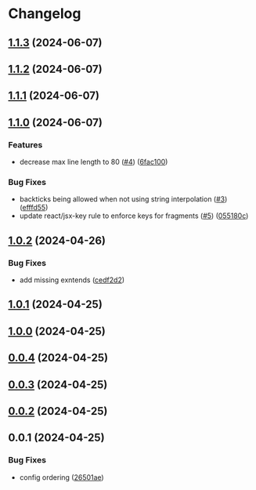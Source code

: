 # Changelog

## [1.1.3](https://github.com/Avenue3-dev/eslint-config-avenue3/compare/1.1.2...1.1.3) (2024-06-07)

## [1.1.2](https://github.com/Avenue3-dev/eslint-config-avenue3/compare/1.1.1...1.1.2) (2024-06-07)

## [1.1.1](https://github.com/Avenue3-dev/eslint-config-avenue3/compare/1.1.0...1.1.1) (2024-06-07)

## [1.1.0](https://github.com/Avenue3-dev/eslint-config-avenue3/compare/1.0.2...1.1.0) (2024-06-07)


### Features

* decrease max line length to 80 ([#4](https://github.com/Avenue3-dev/eslint-config-avenue3/issues/4)) ([6fac100](https://github.com/Avenue3-dev/eslint-config-avenue3/commit/6fac1005a63f9fc386344e7f62300a0be9887dd8))


### Bug Fixes

* backticks being allowed when not using string interpolation ([#3](https://github.com/Avenue3-dev/eslint-config-avenue3/issues/3)) ([efffd55](https://github.com/Avenue3-dev/eslint-config-avenue3/commit/efffd553fd8d076801860f87201cfad22e29054d))
* update react/jsx-key rule to enforce keys for fragments ([#5](https://github.com/Avenue3-dev/eslint-config-avenue3/issues/5)) ([055180c](https://github.com/Avenue3-dev/eslint-config-avenue3/commit/055180c88c4a3555d8d988d16d26fec52a97fd20))

## [1.0.2](https://github.com/Avenue3-dev/eslint-config-avenue3/compare/1.0.1...1.0.2) (2024-04-26)


### Bug Fixes

* add missing exntends ([cedf2d2](https://github.com/Avenue3-dev/eslint-config-avenue3/commit/cedf2d229b0c7bb62b1f590d86f5fd5937e0c16a))

## [1.0.1](https://github.com/Avenue3-dev/eslint-config-avenue3/compare/1.0.0...1.0.1) (2024-04-25)

## [1.0.0](https://github.com/Avenue3-dev/eslint-config-avenue3/compare/0.0.4...1.0.0) (2024-04-25)

## [0.0.4](https://github.com/Avenue3-dev/eslint-config-avenue3/compare/0.0.3...0.0.4) (2024-04-25)

## [0.0.3](https://github.com/Avenue3-dev/eslint-config-avenue3/compare/0.0.2...0.0.3) (2024-04-25)

## [0.0.2](https://github.com/Avenue3-dev/eslint-config-avenue3/compare/0.0.1...0.0.2) (2024-04-25)

## 0.0.1 (2024-04-25)


### Bug Fixes

* config ordering ([26501ae](https://github.com/Avenue3-dev/eslint-config-avenue3/commit/26501aed948e62f9b385e0642b9bb36795714465))
